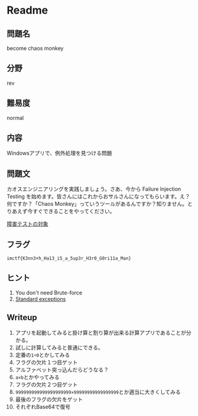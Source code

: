 # Readme

## 問題名

become chaos monkey

## 分野

rev

## 難易度

normal

## 内容

Windowsアプリで、例外処理を見つける問題

## 問題文

カオスエンジニアリングを実践しましょう。さあ、今から Failure Injection Testing を始めます。皆さんにはこれからおサルさんになってもらいます。え？何ですか？「Chaos Monkey」っていうツールがあるんですか？知りません。とりあえず今すぐできることをやってください。

[障害テストの対象](./dist/become-monkey.zip)

## フラグ

`imctf{K3nn3+h_Ha13_i5_a_5up3r_H3r0_G0ri11a_Man}`

## ヒント

1. You don't need Brute-force
1. [Standard exceptions](https://docs.microsoft.com/ja-jp/dotnet/api/system.exception?view=net-6.0#choosing-standard-exceptions)

## Writeup

1. アプリを起動してみると掛け算と割り算が出来る計算アプリであることが分かる。
1. 試しに計算してみると普通にできる。
1. 定番の`1÷0`とかしてみる
1. フラグの欠片１つ目ゲット
1. アルファベット突っ込んだらどうなる？
1. `a×b`とかやってみる
1. フラグの欠片２つ目ゲット
1. `999999999999999999999×99999999999999999`とか適当に大きくしてみる
1. 最後のフラグの欠片をゲット
1. それぞれBase64で復号
